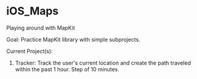 # iOS_Maps
Playing around with MapKit

Goal: Practice MapKit library with simple subprojects. 

Current Project(s):
1. Tracker: Track the user's current location and create the path traveled within the past 1 hour. Step of 10 minutes. 

